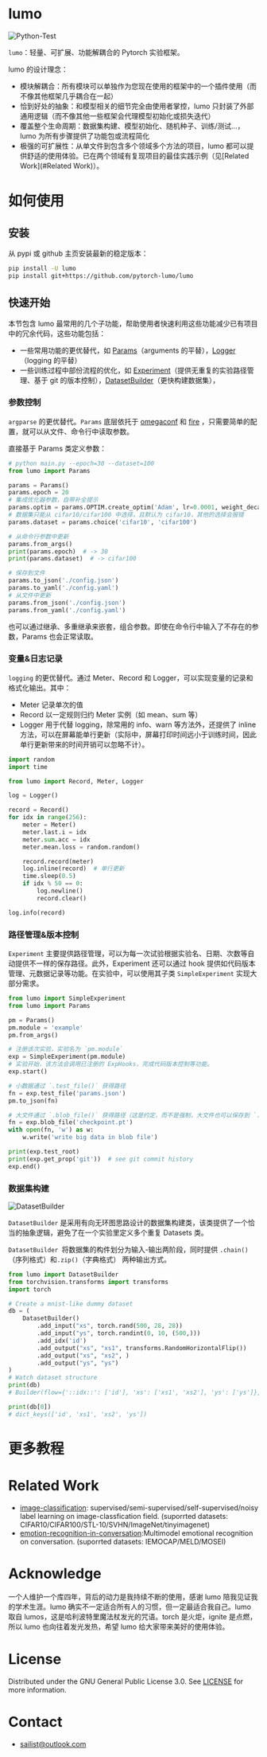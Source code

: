 # lumo

![Python-Test](https://github.com/pytorch-lumo/lumo/actions/workflows/python-test.yml/badge.svg)


`lumo`：轻量、可扩展、功能解耦合的 Pytorch 实验框架。

lumo 的设计理念：

- 模块解耦合：所有模块可以单独作为您现在使用的框架中的一个插件使用（而不像其他框架几乎耦合在一起）
- 恰到好处的抽象：和模型相关的细节完全由使用者掌控，lumo 只封装了外部通用逻辑（而不像其他一些框架会代理模型初始化或损失迭代）
- 覆盖整个生命周期：数据集构建、模型初始化、随机种子、训练/测试...，lumo 为所有步骤提供了功能包或流程简化
- 极强的可扩展性：从单文件到包含多个领域多个方法的项目，lumo 都可以提供舒适的使用体验。已在两个领域有复现项目的最佳实践示例（见[Related Work](#Related Work)）。

# 如何使用

## 安装

从 pypi 或 github 主页安装最新的稳定版本：

```bash
pip install -U lumo
pip install git+https://github.com/pytorch-lumo/lumo
```


## 快速开始

本节包含 lumo 最常用的几个子功能，帮助使用者快速利用这些功能减少已有项目中的冗余代码，这些功能包括：

- 一些常用功能的更优替代，如 [Params](#参数控制)（arguments 的平替），[Logger](#变量&日志记录)（logging 的平替）
- 一些训练过程中部份流程的优化，如 [Experiment](#路径管理&版本控制)（提供无重复的实验路径管理、基于 git 的版本控制），[DatasetBuilder](#数据集构建)（更快构建数据集），

### 参数控制

`argparse` 的更优替代。`Params` 底层依托于 [omegaconf](https://github.com/omry/omegaconf) 和 [fire](https://github.com/google/python-fire)
，只需要简单的配置，就可以从文件、命令行中读取参数。

直接基于 Params 类定义参数：

```python
# python main.py --epoch=30 --dataset=100
from lumo import Params

params = Params()
params.epoch = 20
# 集成优化器参数，自带补全提示
params.optim = params.OPTIM.create_optim('Adam', lr=0.0001, weight_decay=4e-5)
# 数据集只能从 cifar10/cifar100 中选择，且默认为 cifar10，其他的选择会报错
params.dataset = params.choice('cifar10', 'cifar100')

# 从命令行参数中更新
params.from_args()
print(params.epoch)  # -> 30
print(params.dataset)  # -> cifar100

# 保存到文件
params.to_json('./config.json')
params.to_yaml('./config.yaml')
# 从文件中更新
params.from_json('./config.json')
params.from_yaml('./config.yaml')
```

也可以通过继承、多重继承来嵌套，组合参数。即使在命令行中输入了不存在的参数，Params 也会正常读取。 

### 变量&日志记录

`logging` 的更优替代。通过 Meter、Record 和 Logger，可以实现变量的记录和格式化输出。其中：

- Meter 记录单次的值
- Record 以一定规则归约 Meter 实例（如 mean、sum 等）
- Logger 用于代替 logging，除常用的 info、warn 等方法外，还提供了 inline 方法，可以在屏幕能单行更新（实际中，屏幕打印时间远小于训练时间，因此单行更新带来的时间开销可以忽略不计）。

```python
import random
import time

from lumo import Record, Meter, Logger

log = Logger()

record = Record()
for idx in range(256):
    meter = Meter()
    meter.last.i = idx
    meter.sum.acc = idx
    meter.mean.loss = random.random()

    record.record(meter)
    log.inline(record)  # 单行更新
    time.sleep(0.5)
    if idx % 50 == 0:
        log.newline()
        record.clear()

log.info(record)
```

### 路径管理&版本控制

`Experiment` 主要提供路径管理，可以为每一次试验根据实验名、日期、次数等自动提供不一样的保存路径。此外，Experiment 还可以通过 hook
提供如代码版本管理、元数据记录等功能。在实验中，可以使用其子类 `SimpleExperiment` 实现大部分需求。

```python
from lumo import SimpleExperiment
from lumo import Params

pm = Params()
pm.module = 'example'
pm.from_args()

# 注册该次实验，实验名为 `pm.module`
exp = SimpleExperiment(pm.module)
# 实验开始，该方法会调用已注册的 ExpHooks，完成代码版本控制等功能。
exp.start()

# 小数据通过 `.test_file()` 获得路径
fn = exp.test_file('params.json')
pm.to_json(fn)

# 大文件通过 `.blob_file()` 获得路径（这是约定，而不是强制，大文件也可以保存到 `.test_file()` 中）
fn = exp.blob_file('checkpoint.pt')
with open(fn, 'w') as w:
    w.write('write big data in blob file')

print(exp.test_root)
print(exp.get_prop('git'))  # see git commit history
exp.end()
```

### 数据集构建

![DatasetBuilder](./images/DatasetBuilder.png)

`DatasetBuilder` 是采用有向无环图思路设计的数据集构建类，该类提供了一个恰当的抽象逻辑，避免了在一个实验里定义多个重复 Datasets 类。

`DatasetBuilder `将数据集的构件划分为输入-输出两阶段，同时提供 `.chain()`（序列格式）和`.zip()`（字典格式） 两种输出方式。

```python
from lumo import DatasetBuilder
from torchvision.transforms import transforms
import torch

# Create a mnist-like dummy dataset
db = (
    DatasetBuilder()
        .add_input("xs", torch.rand(500, 28, 28))
        .add_input("ys", torch.randint(0, 10, (500,)))
        .add_idx('id')
        .add_output("xs", "xs1", transforms.RandomHorizontalFlip())
        .add_output("xs", "xs2", )
        .add_output("ys", "ys")
)
# Watch dataset structure
print(db)
# Builder(flow={'::idx::': ['id'], 'xs': ['xs1', 'xs2'], 'ys': ['ys']}, sized=True, size=500, iterable=True)

print(db[0])
# dict_keys(['id', 'xs1', 'xs2', 'ys'])
```

# 更多教程

# Related Work

- [image-classification](https://github.com/pytorch-lumo/image-classification): supervised/semi-supervised/self-supervised/noisy label learning on image-classfication
  field. (suporrted datasets: CIFAR10/CIFAR100/STL-10/SVHN/ImageNet/tinyimagenet)
- [emotion-recognition-in-conversation](https://github.com/pytorch-lumo/emotion-recognition-in-conversation):Multimodel emotional recognition on conversation. (suporrted datasets: IEMOCAP/MELD/MOSEI) 


# Acknowledge

 一个人维护一个库四年，背后的动力是我持续不断的使用，感谢 lumo 陪我见证我的学术生涯。lumo 确实不一定适合所有人的习惯，但一定最适合我自己。lumo 取自 lumos，这是哈利波特里魔法杖发光的咒语。torch 是火炬，ignite 是点燃，所以 lumo 也向往着发光发热，希望 lumo 给大家带来美好的使用体验。

# License 

Distributed under the GNU General Public License 3.0. See [LICENSE](./LICENSE) for more information.

# Contact

 - [sailist@outlook.com](mailto:sailist@outlook.com)

